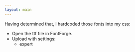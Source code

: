 ```yaml
---
layout: main
---
```


Having determined that, I hardcoded those fonts into my css:

- Open the ttf file in FontForge.
- Upload with settings:
  - expert

